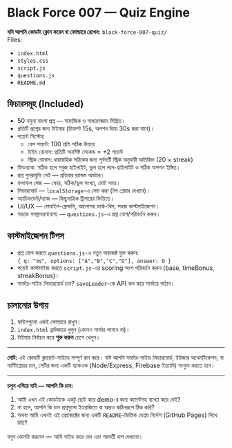 # Black Force 007 — Quiz Engine

**যদি আপনি কোডটা ক্লোন করেন বা ফোল্ডারে রেখেন:**
`black-force-007-quiz/`  
Files:
- `index.html`
- `styles.css`
- `script.js`
- `questions.js`
- `README.md`

## ফিচারসমূহ (Included)
- 50 নমুনা বাংলা প্রশ্ন — সামাজিক ও সাধারণজ্ঞান মিশ্রিত।
- প্রতিটি প্রশ্নের জন্য টাইমার (ডিফল্ট 15s, অপশন দিয়ে 30s করা যাবে)।
- পয়েন্ট সিস্টেম:
  - বেস পয়েন্ট: 100 প্রতি সঠিক উত্তরে
  - টাইম বোনাস: প্রতিটি অবশিষ্ট সেকেন্ড = +2 পয়েন্ট
  - স্ট্রিক বোনাস: ধারাবাহিক সঠিকের জন্য পূর্ববর্তী স্ট্রিক অনুযায়ী অতিরিক্ত (20 × streak)
- ফিডব্যাক: সঠিক হলে সবুজ হাইলাইট, ভুল হলে লাল-হাইলাইট ও সঠিক অপশন ইঙ্গিত।
- প্রশ্ন পুনরাবৃত্তি নেই — প্রতিবার র‌্যান্ডম অর্ডারে।
- ফলাফল পেজ — স্কোর, সঠিক/ভুল সংখ্যা, মোট সময়।
- লিডারবোর্ড — `localStorage`-এ সেভ করা (টপ প্লেয়ার দেখাবে)।
- অ্যাচিভমেন্ট/ব্যাজ — কিছুমাত্রিক ট্রিগারের ভিত্তিতে।
- UI/UX — মোবাইল-ফ্রেন্ডলি, আলোসহ ডার্ক-থিম, সহজ কাস্টমাইজেশন।
- সহজে সম্প্রসারণযোগ্য — `questions.js`-এ প্রশ্ন যোগ/পরিবর্তন করুন।

## কাস্টমাইজেশন টিপস
- প্রশ্ন যোগ করতে `questions.js`-এ নতুন অবজেক্ট যুক্ত করুন:  
  `{ q: "প্রশ্ন", options: ["A","B","C","D"], answer: 0 }`
- পয়েন্ট কাস্টমাইজ করতে `script.js`-এর scoring অংশ পরিবর্তন করুন (base, timeBonus, streakBonus)।
- সার্ভার-সাইড লিডারবোর্ড চান? `saveLeader`-কে API কল করে সার্ভারে পাঠান।

## চালানোর উপায়
1. ফাইলগুলো একই ফোল্ডারে রাখুন।
2. `index.html` ব্রাউজারে খুলুন (কোনও সার্ভার লাগবে না)।
3. টাইমার নির্বাচন করে **শুরু করুন** চেপে খেলুন।

---

**নোট:** এই কোডটি ক্লায়েন্ট-সাইডে সম্পূর্ণ রান করে। যদি আপনি সার্ভার-সাইড লিডারবোর্ড, ইউজার অথেনটিকেশন, বা মাল্টিপ্লেয়ার চান, সেটির জন্য একটি ব্যাকএন্ড (Node/Express, Firebase ইত্যাদি) সংযুক্ত করতে হবে।

---

**চলুন এগিয়ে যাই — আপনি কি চান:**
1) আমি এখন এই কোডটাকে একটু ছোট করে demo-র জন্য কমেন্টসহ ব্যাখ্যা করে দেই?  
2) না হলে, আপনি কি চান প্রশ্নগুলো ইংরেজিতে বা আরও কঠিনরূপে ঠিক করি?  
3) অথবা আমি এখনই এই প্রোজেক্টের জন্য একটি `README`-ভিত্তিক ডেপ্লয় নির্দেশ (GitHub Pages) লিখে দিই?

বলুন কোনটা করবেন — আমি গাইড করে দেব এবং পরবর্তী ধাপ দেখাবো।
